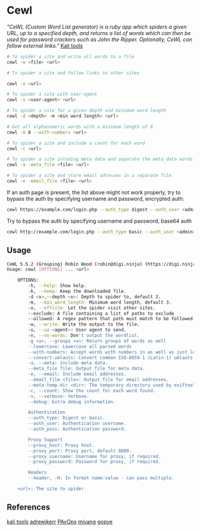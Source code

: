 # Cewl

*"CeWL (Custom Word List generator) is a ruby app which spiders a given URL, up to a specified depth, and returns a list of words which can then be used for password crackers such as John the Ripper. Optionally, CeWL can follow external links."* [Kali tools](https://www.kali.org/tools/cewl/)
```bash
# To spider a site and write all words to a file
cewl -w <file> <url>

# To spider a site and follow links to other sites

cewl -o <url>

# To spider a site with user-agent
cewl -u <user-agent> <url>

# To spider a site for a given depth and minimum word length
cewl -d <depth> -m <min word length> <url>

# Get all alphanumeric words with a minimum length of 8
cewl -m 8 --with-numbers <url>

# To spider a site and include a count for each word
cewl -c <url>

# To spider a site inluding meta data and separate the meta_data words
cewl -a -meta_file <file> <url>

# To spider a site and store email adresses in a separate file
cewl -e -email_file <file> <url>
```

If an auth page is present, the list above might not work properly, try to bypass the auth by specifying username and password, encrypted auth:
```bash
cewl https://example.com/login.php --auth_type digest --auth_user <admin> --auth_pass <password>
```

Try to bypass the auth by specifying username and password, base64 auth
```bash
cewl http://example.com/login.php --auth_type basic --auth_user <admin> --auth_pass <password>
```

## Usage

```bash
CeWL 5.5.2 (Grouping) Robin Wood (robin@digi.ninja) (https://digi.ninja/)
Usage: cewl [OPTIONS] ... <url>

    OPTIONS:
        -h, --help: Show help.
        -k, --keep: Keep the downloaded file.
        -d <x>,--depth <x>: Depth to spider to, default 2.
        -m, --min_word_length: Minimum word length, default 3.
        -o, --offsite: Let the spider visit other sites.
        --exclude: A file containing a list of paths to exclude
        --allowed: A regex pattern that path must match to be followed
        -w, --write: Write the output to the file.
        -u, --ua <agent>: User agent to send.
        -n, --no-words: Don't output the wordlist.
        -g <x>, --groups <x>: Return groups of words as well
        --lowercase: Lowercase all parsed words
        --with-numbers: Accept words with numbers in as well as just letters
        --convert-umlauts: Convert common ISO-8859-1 (Latin-1) umlauts (ä-ae, ö-oe, ü-ue, ß-ss)
        -a, --meta: include meta data.
        --meta_file file: Output file for meta data.
        -e, --email: Include email addresses.
        --email_file <file>: Output file for email addresses.
        --meta-temp-dir <dir>: The temporary directory used by exiftool when parsing files, default /tmp.
        -c, --count: Show the count for each word found.
        -v, --verbose: Verbose.
        --debug: Extra debug information.

        Authentication
        --auth_type: Digest or basic.
        --auth_user: Authentication username.
        --auth_pass: Authentication password.

        Proxy Support
        --proxy_host: Proxy host.
        --proxy_port: Proxy port, default 8080.
        --proxy_username: Username for proxy, if required.
        --proxy_password: Password for proxy, if required.

        Headers
        --header, -H: In format name:value - can pass multiple.

    <url>: The site to spider.
```

## References

[kali tools](https://www.kali.org/tools/cewl/)
[adrewjkerr](https://github.com/andrewjkerr/security-cheatsheets/blob/master/cewl)
[PAvOps](https://github.com/PAvOps/Cheatsheets/blob/master/cewl)
[mivang](https://github.com/mivang/cheatsheets/blob/master/cewl)
[gopye](https://github.com/gopye/Cheatsheets/blob/master/cewl)
